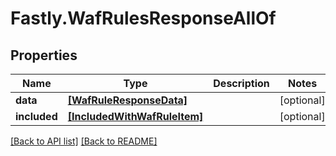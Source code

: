 # Fastly.WafRulesResponseAllOf

## Properties

Name | Type | Description | Notes
------------ | ------------- | ------------- | -------------
**data** | [**[WafRuleResponseData]**](WafRuleResponseData.md) |  | [optional] 
**included** | [**[IncludedWithWafRuleItem]**](IncludedWithWafRuleItem.md) |  | [optional] 


[[Back to API list]](../../README.md#endpoints) [[Back to README]](../../README.md)
